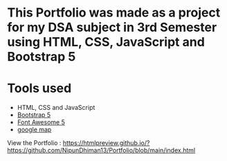 This Portfolio was made as a project for my DSA subject in 3rd Semester using
HTML, CSS, JavaScript and Bootstrap 5
=======
# Tools used #
* HTML, CSS and JavaScript
* [Bootstrap 5](https://getbootstrap.com/docs/5.0/getting-started/introduction/)
* [Font Awesome 5](https://fontawesome.com/)
* [google map](https://www.embed-map.com/)

View the Portfolio : https://htmlpreview.github.io/?https://github.com/NipunDhiman13/Portfolio/blob/main/index.html
